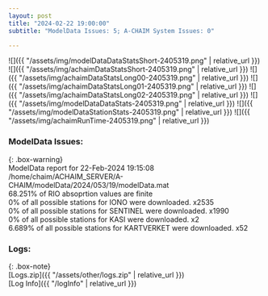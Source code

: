 ```yaml
---
layout: post
title: "2024-02-22 19:00:00"
subtitle: "ModelData Issues: 5; A-CHAIM System Issues: 0"

---
```


![]({{ "/assets/img/modelDataDataStatsShort-2405319.png" | relative_url }})
![]({{ "/assets/img/achaimDataStatsShort-2405319.png" | relative_url }})
![]({{ "/assets/img/achaimDataStatsLong00-2405319.png" | relative_url }})
![]({{ "/assets/img/achaimDataStatsLong01-2405319.png" | relative_url }})
![]({{ "/assets/img/achaimDataStatsLong02-2405319.png" | relative_url }})
![]({{ "/assets/img/modelDataDataStats-2405319.png" | relative_url }})
![]({{ "/assets/img/modelDataStationStats-2405319.png" | relative_url }})
![]({{ "/assets/img/achaimRunTime-2405319.png" | relative_url }})


### ModelData Issues:  
  
{: .box-warning}  
 ModelData report for 22-Feb-2024 19:15:08   
 /home/chaim/ACHAIM_SERVER/A-CHAIM/modelData/2024/053/19/modelData.mat   
 68.251% of RIO absoprtion values are finite   
 0% of all possible stations for IONO were downloaded. x2535   
 0% of all possible stations for SENTINEL were downloaded. x1990   
 0% of all possible stations for KASI were downloaded. x2   
 6.689% of all possible stations for KARTVERKET were downloaded. x52   
  


### Logs:  
  
{: .box-note}  
[Logs.zip]({{ "/assets/other/logs.zip" | relative_url }})  
[Log Info]({{ "/logInfo" | relative_url }})  
